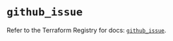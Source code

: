 # `github_issue`

Refer to the Terraform Registry for docs: [`github_issue`](https://registry.terraform.io/providers/integrations/github/6.7.1/docs/resources/issue).
